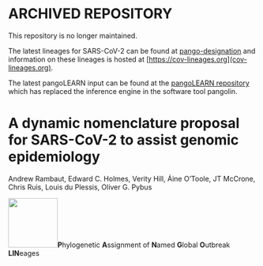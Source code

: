 # ARCHIVED REPOSITORY

This repository is no longer maintained. 

The latest lineages for SARS-CoV-2 can be found at [pango-designation](https://github.com/cov-lineages/pango-designation) and information on these lineages is hosted at [https://cov-lineages.org](cov-lineages.org). 

The latest pangoLEARN input can be found at the [pangoLEARN repository](https://github.com/cov-lineages/pangoLEARN) which has replaced the inference engine in the software tool pangolin.


# **A dynamic nomenclature proposal for SARS-CoV-2 to assist genomic epidemiology**
Andrew Rambaut, Edward C. Holmes, Verity Hill, Áine O’Toole, JT McCrone, Chris Ruis, Louis du Plessis, Oliver G. Pybus


<img src="https://github.com/hCoV-2019/pangolin/blob/master/docs/logo.png" width="100">**P**hylogenetic **A**ssignment of **N**amed **G**lobal **O**utbreak **LIN**eages
                                                                                                                                                                      










